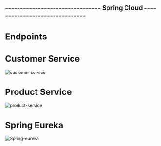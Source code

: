 ## -------------------------------- Spring Cloud -------------------------------
# Endpoints
# Customer Service
![customer-service](https://user-images.githubusercontent.com/75031773/199286306-17461699-42f2-4cbb-ab11-d6c42da17c24.PNG)
# Product Service
![product-service](https://user-images.githubusercontent.com/75031773/199286579-3e8237cf-1b2e-4042-b2f0-dc4725800452.PNG)
# Spring Eureka
![Spring-eureka](https://user-images.githubusercontent.com/75031773/199286695-e0294fbc-d9f1-4872-a04a-668726727ec9.PNG)
